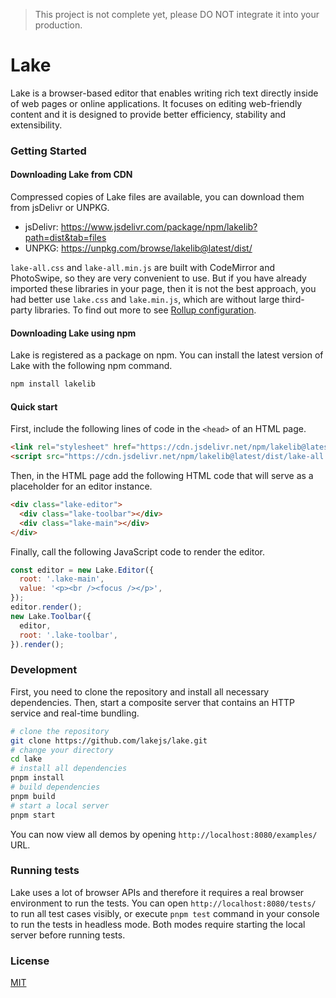 > This project is not complete yet, please DO NOT integrate it into your production.

# Lake

Lake is a browser-based editor that enables writing rich text directly inside of web pages or online applications. It focuses on editing web-friendly content and it is designed to provide better efficiency, stability and extensibility.

### Getting Started

#### Downloading Lake from CDN

Compressed copies of Lake files are available, you can download them from jsDelivr or UNPKG.

* jsDelivr: https://www.jsdelivr.com/package/npm/lakelib?path=dist&tab=files
* UNPKG: https://unpkg.com/browse/lakelib@latest/dist/

`lake-all.css` and `lake-all.min.js` are built with CodeMirror and PhotoSwipe, so they are very convenient to use. But if you have already imported these libraries in your page, then it is not the best approach, you had better use `lake.css` and `lake.min.js`, which are without large third-party libraries. To find out more to see [Rollup configuration](https://github.com/lakejs/lake/blob/master/rollup.config.mjs).

#### Downloading Lake using npm

Lake is registered as a package on npm. You can install the latest version of Lake with the following npm command.

```bash
npm install lakelib
```

#### Quick start

First, include the following lines of code in the `<head>` of an HTML page.

```html
<link rel="stylesheet" href="https://cdn.jsdelivr.net/npm/lakelib@latest/dist/lake-all.css" />
<script src="https://cdn.jsdelivr.net/npm/lakelib@latest/dist/lake-all.min.js"></script>
```

Then, in the HTML page add the following HTML code that will serve as a placeholder for an editor instance.

```html
<div class="lake-editor">
  <div class="lake-toolbar"></div>
  <div class="lake-main"></div>
</div>
```

Finally, call the following JavaScript code to render the editor.

```js
const editor = new Lake.Editor({
  root: '.lake-main',
  value: '<p><br /><focus /></p>',
});
editor.render();
new Lake.Toolbar({
  editor,
  root: '.lake-toolbar',
}).render();
```

### Development

First, you need to clone the repository and install all necessary dependencies. Then, start a composite server that contains an HTTP service and real-time bundling.

``` bash
# clone the repository
git clone https://github.com/lakejs/lake.git
# change your directory
cd lake
# install all dependencies
pnpm install
# build dependencies
pnpm build
# start a local server
pnpm start
```

You can now view all demos by opening `http://localhost:8080/examples/` URL.

### Running tests

Lake uses a lot of browser APIs and therefore it requires a real browser environment to run the tests. You can open `http://localhost:8080/tests/` to run all test cases visibly, or execute `pnpm test` command in your console to run the tests in headless mode. Both modes require starting the local server before running tests.

### License

[MIT](https://github.com/lakejs/lake/blob/master/LICENSE)
